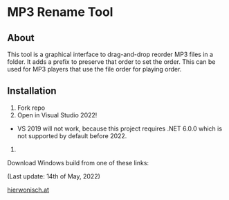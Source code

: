 
# MP3 Rename Tool

## About

This tool is a graphical interface to drag-and-drop reorder MP3 files in a folder. It adds a prefix to preserve that order to set the order. This can be used for MP3 players that use the file order for playing order.

## Installation

1. Fork repo
1. Open in Visual Studio 2022!
  * VS 2019 will not work, because this project requires .NET 6.0.0 which is not supported by default before 2022.
1.

Download Windows build from one of these links:

(Last update: 14th of May, 2022)

[hierwonisch.at](https://www.hierwonisch.at)
